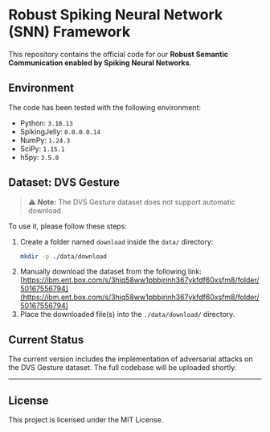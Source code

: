 # Robust Spiking Neural Network (SNN) Framework

This repository contains the official code for our **Robust Semantic Communication enabled by Spiking Neural Networks**.

## Environment

The code has been tested with the following environment:

- Python: `3.10.13`  
- SpikingJelly: `0.0.0.0.14`  
- NumPy: `1.24.3`  
- SciPy: `1.15.1`  
- h5py: `3.5.0`  

## Dataset: DVS Gesture

> ⚠️ **Note:** The DVS Gesture dataset does not support automatic download.

To use it, please follow these steps:

1. Create a folder named `download` inside the `data/` directory:
   ```bash
   mkdir -p ./data/download
   ```
2. Manually download the dataset from the following link:  
   [https://ibm.ent.box.com/s/3hiq58ww1pbbjrinh367ykfdf60xsfm8/folder/50167556794](https://ibm.ent.box.com/s/3hiq58ww1pbbjrinh367ykfdf60xsfm8/folder/50167556794)
3. Place the downloaded file(s) into the `./data/download/` directory.

## Current Status

The current version includes the implementation of adversarial attacks on the DVS Gesture dataset.
The full codebase will be uploaded shortly.

---

## License

This project is licensed under the MIT License.
